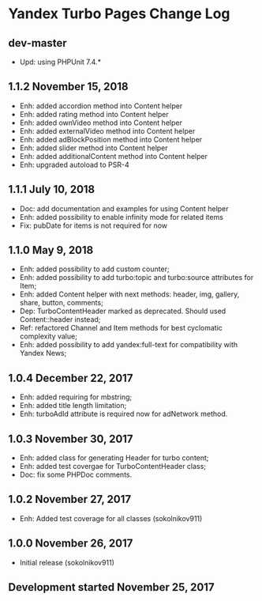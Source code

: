 Yandex Turbo Pages Change Log
=============================

dev-master
--------------------
* Upd: using PHPUnit 7.4.*

1.1.2 November 15, 2018
--------------------
* Enh: added accordion method into Content helper
* Enh: added rating method into Content helper
* Enh: added ownVideo method into Content helper
* Enh: added externalVideo method into Content helper
* Enh: added adBlockPosition method into Content helper
* Enh: added slider method into Content helper
* Enh: added additionalContent method into Content helper
* Enh: upgraded autoload to PSR-4

1.1.1 July 10, 2018
--------------------
* Doc: add documentation and examples for using Content helper
* Enh: added possibility to enable infinity mode for related items
* Fix: pubDate for items is not required for now

1.1.0 May 9, 2018
--------------------
* Enh: added possibility to add custom counter;
* Enh: added possibility to add turbo:topic and turbo:source attributes for Item;
* Enh: added Content helper with next methods: header, img, gallery, share, button, comments;
* Dep: TurboContentHeader marked as deprecated. Should used Content::header instead;
* Ref: refactored Channel and Item methods for best cyclomatic complexity value;
* Enh: added possibility to add yandex:full-text for compatibility with Yandex News;

1.0.4 December 22, 2017
--------------------
* Enh: added requiring for mbstring;
* Enh: added title length limitation;
* Enh: turboAdId attribute is required now for adNetwork method.

1.0.3 November 30, 2017
--------------------
* Enh: added class for generating Header for turbo content;
* Enh: added test covergae for TurboContentHeader class;
* Doc: fix some PHPDoc comments.

1.0.2 November 27, 2017
-------------------
* Enh: Added test coverage for all classes (sokolnikov911)

1.0.0 November 26, 2017
--------------------
* Initial release (sokolnikov911)

Development started November 25, 2017
----------------------------------